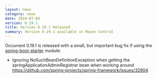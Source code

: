 ```yaml
---
layout: news
category: news
date: 2024-07-04
version: 0.19.1
title: Version 0.19.1 Released 
summary: Version 0.19.1 available in Maven Central 
---
```


Occurrent 0.19.1 is released with a small, but important bug fix if using the [spring-boot-starter](https://occurrent.org/documentation#spring-boot-starter) module: 

* Ignoring NoSuchBeanDefinitionException when getting the springApplicationAdminRegistrar bean when working around https://github.com/spring-projects/spring-framework/issues/32904
